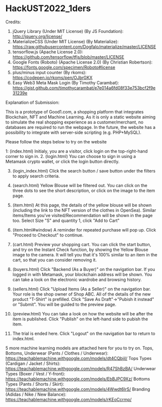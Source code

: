 # HackUST2022_1ders

Credits:

1. jQuery Library (Under MIT License) (By JS Foundation): http://jquery.org/license/
2. MaterializeCSS (Under MIT License) (By Materialize): https://raw.githubusercontent.com/Dogfalo/materialize/master/LICENSE
3. tensorflow.js (Apache License 2.0): https://github.com/tensorflow/tfjs/blob/master/LICENSE
4. Google Fonts (Roboto) (Apache License 2.0) (By Christian Robertson): https://fonts.google.com/specimen/Roboto#license
5. plus/minus input counter (By rkoms): https://codepen.io/rkoms/pen/OJbrGKX
6. Easy Web3 Meta Mask Login (By Timothy Carambat): https://gist.github.com/timothycarambat/e7e014a6fd08f33e753bcf2f9e31239e 

Explanation of Submission:

This is a prototype of Good1.com, a shopping platform that integrates Blockchain, NFT and Machine Learning.
As it is only a static website aiming to simulate the real shopping experience as a customer/merchant, no databases are required to run the webpage.
In the future, the website has a possibility to integrate with server-side scripting (e.g. PHP+MySQL).

Please follow the steps below to try on the website

1: (index.html) Initialy, you are a visitor, click login on the top-right-hand corner to sign in.
2. (login.html) You can choose to sign in using a Metamask crypto wallet, or click the login button directly.

3. (login_index.html) Click the search button / save button under the filters to apply search criteria.
4. (search.html) Yellow Blouse will be filtered out. You can click on the three dots to see the short description, or click on the image to the item page.
5. (item.html) At this page, the details of the yellow blouse will be shown (including the link to the NFT version of the clothes in OpenSea).
Similar items/Items you've visited/Recommendation will be shown in the page too.
Select Size "S" and quantity 1, click "Add to Cart"
6. (item.html#window) A reminder for repeated purchase will pop up. Click "Proceed to Checkout" to continue.
7. (cart.html) Preview your shopping cart.
You can click the start button, and try on the Instant Check function, by showing the Yellow Blouse image to the camera.
It will tell you that it's 100% similar to an item in the cart, so that you can consider removing it.

8. (buyers.html) Click "Backend (As a Buyer)" on the navigation bar.
If you logged in with Metamask, your blockchain address will be shown.
You can take a look on the electronic wardrobe and browsing history.

9. (sellers.html) Click "Upload Items (As a Seller)" on the navigation bar.
Your role is the shop owner of Shop ABC. All of the details of the new product "T-Shirt" is prefilled.
Click "Save As Draft"->"Pubish it instead" or "Submit". You will be guided to the preview page.
10. (preview.html) You can take a look on how the website will be after the item is published.
Click "Publish" on the left-hand side to pubish the item.

11. The trial is ended here. Click "Logout" on the navigation bar to return to index.html.

5 more machine learning models are attached here for you to try on.
Tops, Bottoms, Underwear (Pants / Clothes / Underwear):
https://teachablemachine.withgoogle.com/models/dt4CQbjiI/ 
Tops Types (Cardigan / Jacket / Shirts):
https://teachablemachine.withgoogle.com/models/R47ShBzBA/
Underwear Types (Boxer / Vest / Y-front):
https://teachablemachine.withgoogle.com/models/EbBJPC9Xz/
Bottoms Types (Pants / Shorts / Skirt):
https://teachablemachine.withgoogle.com/models/4Wwdt6IrS/ 
Branding (Adidas / Nike / New Balance):
https://teachablemachine.withgoogle.com/models/rKEoCcrmp/
